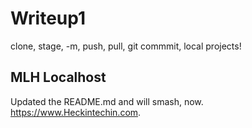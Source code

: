 # Writeup1
clone, stage, -m, push, pull, git commmit, local projects!


## MLH Localhost        

Updated the README.md and will smash, now. https://www.Heckintechin.com.